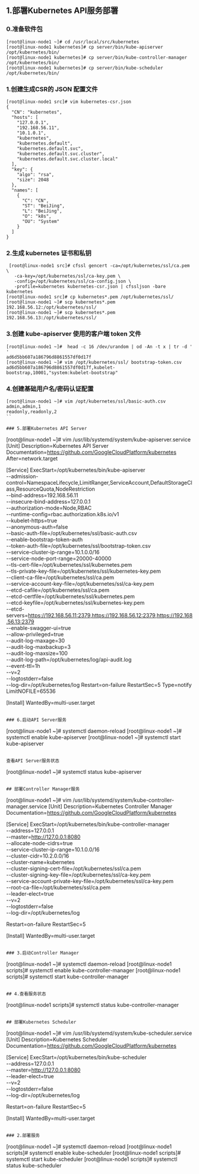 ## 1.部署Kubernetes API服务部署
### 0.准备软件包
```
[root@linux-node1 ~]# cd /usr/local/src/kubernetes
[root@linux-node1 kubernetes]# cp server/bin/kube-apiserver /opt/kubernetes/bin/
[root@linux-node1 kubernetes]# cp server/bin/kube-controller-manager /opt/kubernetes/bin/
[root@linux-node1 kubernetes]# cp server/bin/kube-scheduler /opt/kubernetes/bin/
```
### 1.创建生成CSR的 JSON 配置文件
```
[root@linux-node1 src]# vim kubernetes-csr.json
{
  "CN": "kubernetes",
  "hosts": [
    "127.0.0.1",
    "192.168.56.11",
    "10.1.0.1",
    "kubernetes",
    "kubernetes.default",
    "kubernetes.default.svc",
    "kubernetes.default.svc.cluster",
    "kubernetes.default.svc.cluster.local"
  ],
  "key": {
    "algo": "rsa",
    "size": 2048
  },
  "names": [
    {
      "C": "CN",
      "ST": "BeiJing",
      "L": "BeiJing",
      "O": "k8s",
      "OU": "System"
    }
  ]
}
```

### 2.生成 kubernetes 证书和私钥
```
 [root@linux-node1 src]# cfssl gencert -ca=/opt/kubernetes/ssl/ca.pem \
   -ca-key=/opt/kubernetes/ssl/ca-key.pem \
   -config=/opt/kubernetes/ssl/ca-config.json \
   -profile=kubernetes kubernetes-csr.json | cfssljson -bare kubernetes
[root@linux-node1 src]# cp kubernetes*.pem /opt/kubernetes/ssl/
[root@linux-node1 ~]# scp kubernetes*.pem 192.168.56.12:/opt/kubernetes/ssl/
[root@linux-node1 ~]# scp kubernetes*.pem 192.168.56.13:/opt/kubernetes/ssl/

```

### 3.创建 kube-apiserver 使用的客户端 token 文件
```
[root@linux-node1 ~]#  head -c 16 /dev/urandom | od -An -t x | tr -d ' '
ad6d5bb607a186796d8861557df0d17f 
[root@linux-node1 ~]# vim /opt/kubernetes/ssl/ bootstrap-token.csv
ad6d5bb607a186796d8861557df0d17f,kubelet-bootstrap,10001,"system:kubelet-bootstrap"
```

### 4.创建基础用户名/密码认证配置
```
[root@linux-node1 ~]# vim /opt/kubernetes/ssl/basic-auth.csv
admin,admin,1
readonly,readonly,2
``

### 5.部署Kubernetes API Server
```
[root@linux-node1 ~]# vim /usr/lib/systemd/system/kube-apiserver.service
[Unit]
Description=Kubernetes API Server
Documentation=https://github.com/GoogleCloudPlatform/kubernetes
After=network.target

[Service]
ExecStart=/opt/kubernetes/bin/kube-apiserver \
  --admission-control=NamespaceLifecycle,LimitRanger,ServiceAccount,DefaultStorageClass,ResourceQuota,NodeRestriction \
  --bind-address=192.168.56.11 \
  --insecure-bind-address=127.0.0.1 \
  --authorization-mode=Node,RBAC \
  --runtime-config=rbac.authorization.k8s.io/v1 \
  --kubelet-https=true \
  --anonymous-auth=false \
  --basic-auth-file=/opt/kubernetes/ssl/basic-auth.csv \
  --enable-bootstrap-token-auth \
  --token-auth-file=/opt/kubernetes/ssl/bootstrap-token.csv \
  --service-cluster-ip-range=10.1.0.0/16 \
  --service-node-port-range=20000-40000 \
  --tls-cert-file=/opt/kubernetes/ssl/kubernetes.pem \
  --tls-private-key-file=/opt/kubernetes/ssl/kubernetes-key.pem \
  --client-ca-file=/opt/kubernetes/ssl/ca.pem \
  --service-account-key-file=/opt/kubernetes/ssl/ca-key.pem \
  --etcd-cafile=/opt/kubernetes/ssl/ca.pem \
  --etcd-certfile=/opt/kubernetes/ssl/kubernetes.pem \
  --etcd-keyfile=/opt/kubernetes/ssl/kubernetes-key.pem \
  --etcd-servers=https://192.168.56.11:2379,https://192.168.56.12:2379,https://192.168.56.13:2379 \
  --enable-swagger-ui=true \
  --allow-privileged=true \
  --audit-log-maxage=30 \
  --audit-log-maxbackup=3 \
  --audit-log-maxsize=100 \
  --audit-log-path=/opt/kubernetes/log/api-audit.log \
  --event-ttl=1h \
  --v=2 \
  --logtostderr=false \
  --log-dir=/opt/kubernetes/log
Restart=on-failure
RestartSec=5
Type=notify
LimitNOFILE=65536

[Install]
WantedBy=multi-user.target
```

### 6.启动API Server服务
```
[root@linux-node1 ~]# systemctl daemon-reload
[root@linux-node1 ~]# systemctl enable kube-apiserver
[root@linux-node1 ~]# systemctl start kube-apiserver
```

查看API Server服务状态
```
[root@linux-node1 ~]# systemctl status kube-apiserver
```

## 部署Controller Manager服务
```
[root@linux-node1 ~]# vim /usr/lib/systemd/system/kube-controller-manager.service
[Unit]
Description=Kubernetes Controller Manager
Documentation=https://github.com/GoogleCloudPlatform/kubernetes

[Service]
ExecStart=/opt/kubernetes/bin/kube-controller-manager \
  --address=127.0.0.1 \
  --master=http://127.0.0.1:8080 \
  --allocate-node-cidrs=true \
  --service-cluster-ip-range=10.1.0.0/16 \
  --cluster-cidr=10.2.0.0/16 \
  --cluster-name=kubernetes \
  --cluster-signing-cert-file=/opt/kubernetes/ssl/ca.pem \
  --cluster-signing-key-file=/opt/kubernetes/ssl/ca-key.pem \
  --service-account-private-key-file=/opt/kubernetes/ssl/ca-key.pem \
  --root-ca-file=/opt/kubernetes/ssl/ca.pem \
  --leader-elect=true \
  --v=2 \
  --logtostderr=false \
  --log-dir=/opt/kubernetes/log

Restart=on-failure
RestartSec=5

[Install]
WantedBy=multi-user.target
```

### 3.启动Controller Manager
```
[root@linux-node1 ~]# systemctl daemon-reload
[root@linux-node1 scripts]# systemctl enable kube-controller-manager
[root@linux-node1 scripts]# systemctl start kube-controller-manager
```

## 4.查看服务状态
```
[root@linux-node1 scripts]# systemctl status kube-controller-manager
```

## 部署Kubernetes Scheduler
```
[root@linux-node1 ~]# vim /usr/lib/systemd/system/kube-scheduler.service
[Unit]
Description=Kubernetes Scheduler
Documentation=https://github.com/GoogleCloudPlatform/kubernetes

[Service]
ExecStart=/opt/kubernetes/bin/kube-scheduler \
  --address=127.0.0.1 \
  --master=http://127.0.0.1:8080 \
  --leader-elect=true \
  --v=2 \
  --logtostderr=false \
  --log-dir=/opt/kubernetes/log

Restart=on-failure
RestartSec=5

[Install]
WantedBy=multi-user.target
```

### 2.部署服务
```
[root@linux-node1 ~]# systemctl daemon-reload
[root@linux-node1 scripts]# systemctl enable kube-scheduler
[root@linux-node1 scripts]# systemctl start kube-scheduler
[root@linux-node1 scripts]# systemctl status kube-scheduler
```
